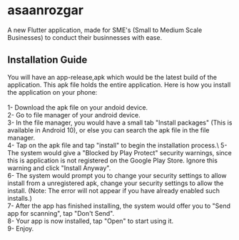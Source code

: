 # asaanrozgar

A new Flutter application, made for SME's (Small to Medium Scale Businesses) to conduct their businnesses with ease.

## Installation Guide

You will have an app-release,apk which would be the latest build of the application. This apk file holds the entire application. Here is how you install the application on your phone:\
\
1- Download the apk file on your andoid device.\
2- Go to file manager of your android device.\
3- In the file manager, you would have a small tab "Install packages" (This is available in Android 10), or else you can search the apk file in the file manager.\
4- Tap on the apk file and tap "install" to begin the installation process.\ 
5- The system would give a "Blocked by Play Protect" security warnings, since this is application is not registered on the Google Play Store. Ignore this warning and click "Install Anyway".\
6- The system would prompt you to change your security settings to allow  install from a unregistered apk, change your security settings to allow the install. (Note: The error will not appear if you have already enabled such installs.)\
7- After the app has finished installing, the system would offer you to "Send app for scanning", tap "Don't Send".\
8- Your app is now installed, tap "Open" to start using it.\
9- Enjoy.
